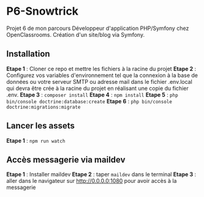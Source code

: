 # P6-Snowtrick

Projet 6 de mon parcours Développeur d'application PHP/Symfony chez OpenClassrooms.
Création d'un site/blog via Symfony.

## Installation
__Etape 1__ : Cloner ce repo et mettre les fichiers à la racine du projet
__Etape 2__ : Configurez vos variables d'environnement tel que la connexion à la base de données ou votre serveur SMTP ou adresse mail dans le fichier .env.local qui devra être crée à la racine du projet en réalisant une copie du fichier .env.
__Etape 3__ : `composer install`
__Etape 4__ : `npm install`
__Etape 5__ : `php bin/console doctrine:database:create`
__Etape 6__ : `php bin/console doctrine:migrations:migrate`

## Lancer les assets
__Etape 1__ : `npm run watch`

## Accès messagerie via maildev
__Etape 1__ : Installer maildev
__Etape 2__ : taper `maildev` dans le terminal
__Etape 3__ : aller dans le navigateur sur http://0.0.0.0:1080 pour avoir accès à la messagerie